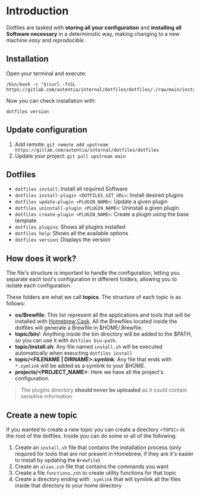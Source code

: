 # Introduction

Dotfiles are tasked with **storing all your configuration** and **installing all Software necessary** in a deterministic way, making changing to a new machine _easy_ and _reproducible_.

## Installation

Open your terminal and execute:

```
/bin/bash -c "$(curl -fsSL https://gitlab.com/autentia/internal/dotfiles/dotfiles/-/raw/main/installer)"
```

Now you can check installation with:

```
dotfiles version
```

## Update configuration

1. Add remote: `git remote add upstream https://gitlab.com/autentia/internal/dotfiles/dotfiles`
2. Update your project: `git pull upstream main`

## Dotfiles

- `dotfiles install`: Install all required Software
- `dotfiles install-plugin <DOTFILES_GIT_URL>`: Install desired plugins
- `dotfiles update-plugin <PLUGIN_NAME>`: Update a given plugin
- `dotfiles uninstall-plugin <PLUGIN_NAME>`: Uninstall a given plugin
- `dotfiles create-plugin <PLUGIN_NAME>`: Create a plugin using the base template
- `dotfiles plugins`: Shows all plugins installed
- `dotfiles help`: Shows all the available options
- `dotfiles version`: Displays the version

## How does it work?

The file's structure is important to handle the configuration, letting you separate each tool's configuration in different folders, allowing you to isolate each configuration.

These folders are what we call **topics**. The structure of each topic is as follows:

- **os/Brewfile**: This list represent all the applications and tools that will be installed with [Homebrew Cask](http://caskroom.io). All the Brewfiles located inside the dotfiles will generate a Brewfile in $HOME/.Brewfile.
- **topic/bin/**: Anything inside the bin directory will be added to the $PATH, so you can use it with `dotfiles bin-path`.
- **topic/install.sh**: Any file named `install.sh` will be executed automatically when exeucting `dotfiles install`
- **topic/\<FILENAME | DIRNAME>.symlink**: Any file that ends with `*.symlink` will be added as a symlink to your $HOME.
- **projects/<PROJECT_NAME>**: Here we have all the project's configuration.

> The plugins directory **should never be uploaded** as it could contain sensitive information

## Create a new topic

If you wanted to create a new topic you can create a directory `<TOPIC>` in the root of the dotfiles. Inside you can do some or all of the following:

1. Create an `install.sh` file that contains the installation process (only required for tools that are not present in Homebrew, if they are it's easier to install by updating the `Brewfile`)
2. Create an `alias.zsh` file that contains the commands you want
3. Create a file `functions.zsh` to create utility functions for that topic
4. Create a directory ending with `.symlink` that will symlink all the files inside that directory to your home directory
